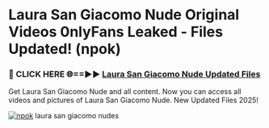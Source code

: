 # Laura San Giacomo Nude Original Videos 0nlyFans Leaked - Files Updated! (npok)

<h3>🔴 CLICK HERE 🌐==►► <a href="https://tinyurl.com/52m3yx9h" rel="nofollow">Laura San Giacomo Nude Updated Files</a></h3>

Get Laura San Giacomo Nude and all content. Now you can access all videos and pictures of Laura San Giacomo Nude. New Updated Files 2025!

[![npok](https://i.imgur.com/TnHtlc8.gif)](https://tinyurl.com/52m3yx9h)
laura san giacomo nudes